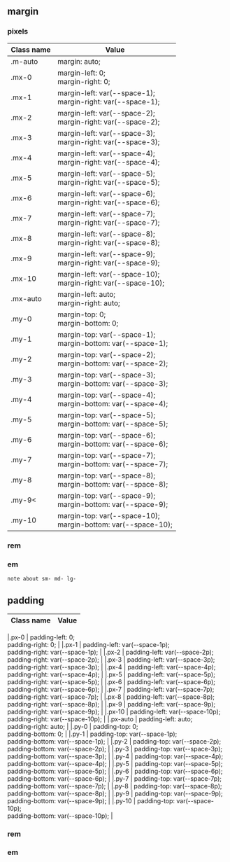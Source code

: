 ## margin

### pixels

| Class name | Value                                                             |
| ---------- | ----------------------------------------------------------------- |
| .m-auto    | margin: auto;                                                     |
| .mx-0      | margin-left: 0;<br/> margin-right: 0;                             |
| .mx-1      | margin-left: var(--space-1);<br/> margin-right: var(--space-1);   |
| .mx-2      | margin-left: var(--space-2);<br/> margin-right: var(--space-2);   |
| .mx-3      | margin-left: var(--space-3);<br/> margin-right: var(--space-3);   |
| .mx-4      | margin-left: var(--space-4);<br/> margin-right: var(--space-4);   |
| .mx-5      | margin-left: var(--space-5);<br/> margin-right: var(--space-5);   |
| .mx-6      | margin-left: var(--space-6);<br/> margin-right: var(--space-6);   |
| .mx-7      | margin-left: var(--space-7);<br/> margin-right: var(--space-7);   |
| .mx-8      | margin-left: var(--space-8);<br/> margin-right: var(--space-8);   |
| .mx-9      | margin-left: var(--space-9);<br/> margin-right: var(--space-9);   |
| .mx-10     | margin-left: var(--space-10);<br/> margin-right: var(--space-10); |
| .mx-auto   | margin-left: auto;<br/> margin-right: auto;                       |
| .my-0      | margin-top: 0;<br/> margin-bottom: 0;                             |
| .my-1      | margin-top: var(--space-1);<br/> margin-bottom: var(--space-1);   |
| .my-2      | margin-top: var(--space-2);<br/> margin-bottom: var(--space-2);   |
| .my-3      | margin-top: var(--space-3);<br/> margin-bottom: var(--space-3);   |
| .my-4      | margin-top: var(--space-4);<br/> margin-bottom: var(--space-4);   |
| .my-5      | margin-top: var(--space-5);<br/> margin-bottom: var(--space-5);   |
| .my-6      | margin-top: var(--space-6);<br/> margin-bottom: var(--space-6);   |
| .my-7      | margin-top: var(--space-7);<br/> margin-bottom: var(--space-7);   |
| .my-8      | margin-top: var(--space-8);<br/> margin-bottom: var(--space-8);   |
| .my-9<     | margin-top: var(--space-9);<br/> margin-bottom: var(--space-9);   |
| .my-10     | margin-top: var(--space-10);<br/> margin-bottom: var(--space-10); |

### rem

### em

```html
note about sm- md- lg-
```

## padding

| Class name | Value |
| ---------- | ----- |

|.px-0 | padding-left: 0;<br/> padding-right: 0; |
|.px-1 | padding-left: var(--space-1p);<br/> padding-right: var(--space-1p); |
|.px-2 | padding-left: var(--space-2p);<br/> padding-right: var(--space-2p); |
|.px-3 | padding-left: var(--space-3p);<br/> padding-right: var(--space-3p); |
|.px-4 | padding-left: var(--space-4p);<br/> padding-right: var(--space-4p); |
|.px-5 | padding-left: var(--space-5p);<br/> padding-right: var(--space-5p); |
|.px-6 | padding-left: var(--space-6p);<br/> padding-right: var(--space-6p); |
|.px-7 | padding-left: var(--space-7p);<br/> padding-right: var(--space-7p); |
|.px-8 | padding-left: var(--space-8p);<br/> padding-right: var(--space-8p); |
|.px-9 | padding-left: var(--space-9p);<br/> padding-right: var(--space-9p); |
|.px-10 | padding-left: var(--space-10p);<br/> padding-right: var(--space-10p); |
|.px-auto | padding-left: auto;<br/> padding-right: auto; |
|.py-0 | padding-top: 0;<br/> padding-bottom: 0; |
|.py-1 | padding-top: var(--space-1p);<br/> padding-bottom: var(--space-1p); |
|.py-2 | padding-top: var(--space-2p);<br/> padding-bottom: var(--space-2p); |
|.py-3 | padding-top: var(--space-3p);<br/> padding-bottom: var(--space-3p); |
|.py-4 | padding-top: var(--space-4p);<br/> padding-bottom: var(--space-4p); |
|.py-5 | padding-top: var(--space-5p);<br/> padding-bottom: var(--space-5p); |
|.py-6 | padding-top: var(--space-6p);<br/> padding-bottom: var(--space-6p); |
|.py-7 | padding-top: var(--space-7p);<br/> padding-bottom: var(--space-7p); |
|.py-8 | padding-top: var(--space-8p);<br/> padding-bottom: var(--space-8p); |
|.py-9 | padding-top: var(--space-9p);<br/> padding-bottom: var(--space-9p); |
|.py-10 | padding-top: var(--space-10p);<br/> padding-bottom: var(--space-10p); |

### rem

### em

<!-- note about sm- md- lg- -->
